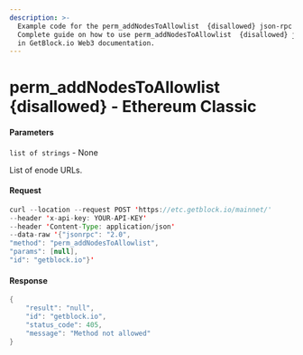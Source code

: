 ```yaml
---
description: >-
  Example code for the perm_addNodesToAllowlist  {disallowed} json-rpc method.
  Сomplete guide on how to use perm_addNodesToAllowlist  {disallowed} json-rpc
  in GetBlock.io Web3 documentation.
---
```


# perm\_addNodesToAllowlist {disallowed} - Ethereum Classic

#### Parameters

`list of strings` - None

List of enode URLs.

#### Request

```java
curl --location --request POST 'https://etc.getblock.io/mainnet/' 
--header 'x-api-key: YOUR-API-KEY' 
--header 'Content-Type: application/json' 
--data-raw '{"jsonrpc": "2.0",
"method": "perm_addNodesToAllowlist",
"params": [null],
"id": "getblock.io"}'
```

#### Response

```java
{
    "result": "null",
    "id": "getblock.io",
    "status_code": 405,
    "message": "Method not allowed"
}
```
